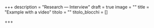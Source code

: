 +++
description = "Research — Interview"
draft = true
image = ""
title = "Example with a video"
titolo = ""
titolo_blocchi = []

+++

